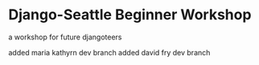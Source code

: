 Django-Seattle Beginner Workshop
=====================================

a workshop for future djangoteers

added maria kathyrn dev branch
added david fry dev branch
